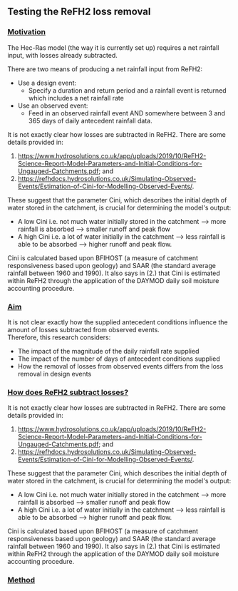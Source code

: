 ## Testing the ReFH2 loss removal 

### <ins> Motivation </ins>
The Hec-Ras model (the way it is currently set up) requires a net rainfall input, with losses already subtracted.

There are two means of producing a net rainfall input from ReFH2:
* Use a design event:
    * Specify a duration and return period and a rainfall event is returned which includes a net rainfall rate
* Use an observed event:
    * Feed in an observed rainfall event AND somewhere between 3 and 365 days of daily antecedent rainfall data. 

It is not exactly clear how losses are subtracted in ReFH2. There are some details provided in:  
1. https://www.hydrosolutions.co.uk/app/uploads/2019/10/ReFH2-Science-Report-Model-Parameters-and-Initial-Conditions-for-Ungauged-Catchments.pdf; and
2. https://refhdocs.hydrosolutions.co.uk/Simulating-Observed-Events/Estimation-of-Cini-for-Modelling-Observed-Events/.

These suggest that the parameter Cini, which describes the initial depth of water stored in the catchment, is crucial for determining the model's output:
* A low Cini i.e. not much water initially stored in the catchment --> more rainfall is absorbed --> smaller runoff and peak flow 
* A high Cini i.e. a lot of water initially in the catchment --> less rainfall is able to be absorbed --> higher runoff and peak flow.

Cini is calculated based upon BFIHOST (a measure of catchment responsiveness based upon geology) and SAAR (the standard average rainfall between 1960 and 1990). It also says in (2.) that Cini is estimated within ReFH2 through the application of the DAYMOD daily soil moisture accounting procedure.


### <ins> Aim </ins>
It is not clear exactly how the supplied antecedent conditions influence the amount of losses subtracted from observed events.   
Therefore, this research considers:
* The impact of the magnitude of the daily rainfall rate supplied
* The impact of the number of days of antecedent conditions supplied
* How the removal of losses from observed events differs from the loss removal in design events

### <ins> How does ReFH2 subtract losses? </ins>
It is not exactly clear how losses are subtracted in ReFH2. There are some details provided in:  
1. https://www.hydrosolutions.co.uk/app/uploads/2019/10/ReFH2-Science-Report-Model-Parameters-and-Initial-Conditions-for-Ungauged-Catchments.pdf; and
2. https://refhdocs.hydrosolutions.co.uk/Simulating-Observed-Events/Estimation-of-Cini-for-Modelling-Observed-Events/.

These suggest that the parameter Cini, which describes the initial depth of water stored in the catchment, is crucial for determining the model's output:
* A low Cini i.e. not much water initially stored in the catchment --> more rainfall is absorbed --> smaller runoff and peak flow 
* A high Cini i.e. a lot of water initially in the catchment --> less rainfall is able to be absorbed --> higher runoff and peak flow.

Cini is calculated based upon BFIHOST (a measure of catchment responsiveness based upon geology) and SAAR (the standard average rainfall between 1960 and 1990). It also says in (2.) that Cini is estimated within ReFH2 through the application of the DAYMOD daily soil moisture accounting procedure.


### <ins> Method </ins>
